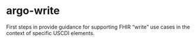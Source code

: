 # argo-write
First steps in provide guidance for supporting FHIR “write” use cases in the context of specific USCDI elements.
